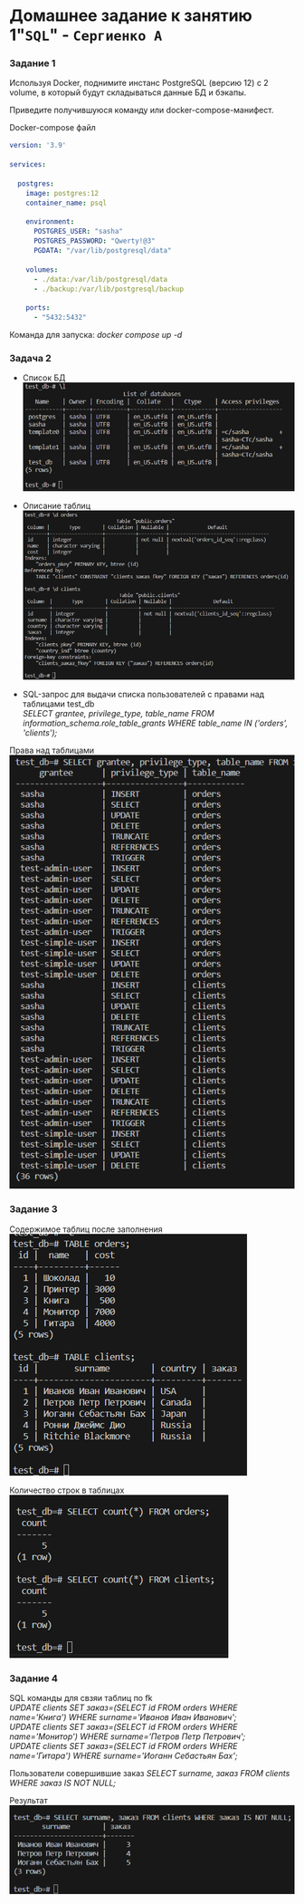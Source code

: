 # Домашнее задание к занятию 1"`SQL`" - `Сергиенко А`

### Задание 1

Используя Docker, поднимите инстанс PostgreSQL (версию 12) c 2 volume, в который будут складываться данные БД и бэкапы.

Приведите получившуюся команду или docker-compose-манифест.

Docker-compose файл
```yaml
version: '3.9'

services:

  postgres:
    image: postgres:12
    container_name: psql

    environment:
      POSTGRES_USER: "sasha"
      POSTGRES_PASSWORD: "Qwerty!@3"
      PGDATA: "/var/lib/postgresql/data"

    volumes:
      - ./data:/var/lib/postgresql/data
      - ./backup:/var/lib/postgresql/backup
  
    ports:
      - "5432:5432"

```
Команда для запуска: 
*docker compose up -d*

### Задача 2

* Список БД  
![DBlist](https://github.com/SashkaSer/BD/blob/main/SQL/img/DBlist.png)  

* Описание таблиц
![Tables](https://github.com/SashkaSer/BD/blob/main/SQL/img/tables.png)  

* SQL-запрос для выдачи списка пользователей с правами над таблицами test_db  
*SELECT grantee, privilege_type, table_name FROM information_schema.role_table_grants WHERE table_name IN ('orders', 'clients');*

Права над таблицами  
![Grants](https://github.com/SashkaSer/BD/blob/main/SQL/img/grants.png)  

### Задание 3

Содержимое таблиц после заполнения  
![Tables](https://github.com/SashkaSer/BD/blob/main/SQL/img/tables2.png)  

Количество строк в таблицах  
![count](https://github.com/SashkaSer/BD/blob/main/SQL/img/count.png)

### Задание 4

SQL команды для свзяи таблиц по fk  
*UPDATE clients SET заказ=(SELECT id FROM orders WHERE name='Книга') WHERE surname='Иванов Иван Иванович';*  
*UPDATE clients SET заказ=(SELECT id FROM orders WHERE name='Монитор') WHERE surname='Петров Петр Петрович';*  
*UPDATE clients SET заказ=(SELECT id FROM orders WHERE name='Гитара') WHERE surname='Иоганн Себастьян Бах';*

Пользователи совершившие заказ
*SELECT surname, заказ FROM clients WHERE заказ IS NOT NULL;*

Результат  
![Result](https://github.com/SashkaSer/BD/blob/main/SQL/img/result.png)